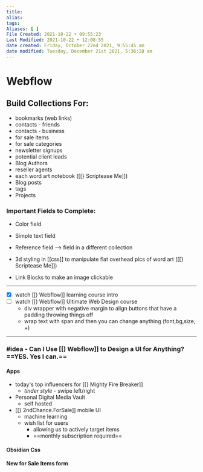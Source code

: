 ```yaml
---
title: 
alias: 
tags: 
Aliases: [ ]
File Created: 2021-10-22 • 09:55:23
Last Modified: 2021-10-22 • 12:08:55
date created: Friday, October 22nd 2021, 9:55:45 am
date modified: Tuesday, December 21st 2021, 5:36:28 am
---
```


# Webflow

## Build Collections For:
- bookmarks (web links)
- contacts - friends
- contacts - business
- for sale items
- for sale categories
- newsletter signups
- potential client leads
- Blog Authors
- reseller agents
- each word art notebook ([[} Scriptease Me]])
- Blog posts
- tags
- Projects

### Important Fields to Complete:
- Color field
- Simple text field
- Reference field --> field in a different collection

- 3d styling in [[css]] to manipulate flat overhead pics of word art ([[} Scriptease Me]])
- Link Blocks to make an image clickable

***
- [x] watch [[) Webflow]] learning course intro
- [ ] watch [[) Webflow]] Ultimate Web Design course
	- div wrapper with negative margin to align buttons that have a padding throwing things off
	- wrap text with span and then you can change anything (font,bg,size, +)

***

### #idea - Can I Use [[) Webflow]] to Design a UI for Anything? **==YES. Yes I can.==**
#### Apps
- today's top influencers for [[} Mighty Fire Breaker]]
	- *tinder style* - swipe left/right
- Personal Digital Media Vault
	- self hosted
- [[} 2ndChance.ForSale]] mobile UI
	- machine learning
	- wish list for users
		- allowing us to actively target items
		- ==monthly subscription required==
#### Obsidian Css
#### New for Sale Items **form**
